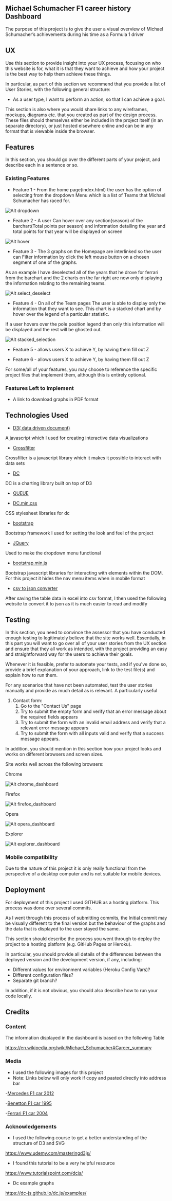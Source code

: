     
##   Michael Schumacher F1 career history Dashboard

The purpose of this project is to give the user a visual overview of Michael Schumacher’s achievements during his time as a Formula 1 driver
 
## UX
 
Use this section to provide insight into your UX process, focusing on who this website is for, what it is that they want to achieve and how your project is the best way to help them achieve these things.

In particular, as part of this section we recommend that you provide a list of User Stories, with the following general structure:
- As a user type, I want to perform an action, so that I can achieve a goal.

This section is also where you would share links to any wireframes, mockups, diagrams etc. that you created as part of the design process. These files should themselves either be included in the project itself (in an separate directory), or just hosted elsewhere online and can be in any format that is viewable inside the browser.

## Features

In this section, you should go over the different parts of your project, and describe each in a sentence or so.
 
### Existing Features
- Feature 1 - From the home page(index.html) the user has the option of selecting from the dropdown Menu which is a list of Teams that Michael Schumacher has raced for.

![Alt dropdown](images/select/team.png "Dashboard")

- Feature 2 - A user Can hover over any section(season) of the barchart(Total points per season) and information detailing the year and total points for that year will be displayed on screen

![Alt hover](images/select/hover.png "Dashboard")

- Feature 3 - The 3 graphs on the Homepage are interlinked so the user can Filter information by click the left mouse button on a chosen segment of one of the graphs.

As an example I have deselected all of the years that he drove for ferrari from the barchart and the 2 charts on the far right are now only displaying the information relating to the remaining teams.

![Alt select_deselect](images/select/select_deselect.png "Dashboard")

- Feature 4 - On all of the Team pages The user is able to display only the information that they want to see. This chart is a stacked chart and by hover over the legend of a particular statistic.

If a user hovers over the pole position legend then only this information will be displayed and the rest will be ghosted out.

![Alt stacked_selection](images/select/stacked_selection.png "Dashboard")

- Feature 5 - allows users X to achieve Y, by having them fill out Z

- Feature 6 - allows users X to achieve Y, by having them fill out Z


For some/all of your features, you may choose to reference the specific project files that implement them, although this is entirely optional.


### Features Left to Implement

- A link to download graphs in PDF format

## Technologies Used

- [D3( data driven document)](https://cdnjs.cloudflare.com/ajax/libs/d3/3.5.17/d3.min.js)
		
A javascript which I used for creating interactive data	visualizations


- [Crossfilter](https://cdnjs.cloudflare.com/ajax/libs/crossfilter/1.3.12/crossfilter.min.js  )
	
Crossfilter is a javascript library which it makes it possible to interact with data sets 
 

- [DC](https://cdnjs.cloudflare.com/ajax/libs/dc/2.1.8/dc.js)

DC is a charting library built on top of D3

- [QUEUE](https://cdnjs.cloudflare.com/ajax/libs/queue-async/1.0.7/queue.min.js) 
	 

- [DC.min.css](https://cdnjs.cloudflare.com/ajax/libs/dc/2.1.8/dc.min.css)
	
CSS stylesheet libraries for dc

- [bootstrap](https://stackpath.bootstrapcdn.com/bootstrap/4.1.3/css/bootstrap.min.css) 

Bootstrap framework I used for setting the look and feel of the project  

- [JQuery](https://code.jquery.com/jquery-3.3.1.slim.min.js)   

Used to make the dropdown menu functional

- [bootstrap.min.js](https://stackpath.bootstrapcdn.com/bootstrap/4.1.3/js/bootstrap.min.js)

Bootstrap  javascript libraries for interacting with elements  within  the DOM. For this project it hides the nav menu items when in mobile format


- [csv to json converter](https://www.csvjson.com/csv2json)

After saving the table data in excel into csv format, I then used the following website to convert it to json as it is much easier to read and modify



	


## Testing

In this section, you need to convince the assessor that you have conducted enough testing to legitimately believe that the site works well. Essentially, in this part you will want to go over all of your user stories from the UX section and ensure that they all work as intended, with the project providing an easy and straightforward way for the users to achieve their goals.

Whenever it is feasible, prefer to automate your tests, and if you've done so, provide a brief explanation of your approach, link to the test file(s) and explain how to run them.

For any scenarios that have not been automated, test the user stories manually and provide as much detail as is relevant. A particularly useful 

1. Contact form:
    1. Go to the "Contact Us" page
    2. Try to submit the empty form and verify that an error message about the required fields appears
    3. Try to submit the form with an invalid email address and verify that a relevant error message appears
    4. Try to submit the form with all inputs valid and verify that a success message appears.

In addition, you should mention in this section how your project looks and works on different browsers and screen sizes.

Site works well across the following browsers:

Chrome

![Alt chrome_dashboard](images/chrome.png "Dashboard")

Firefox

![Alt firefox_dashboard](images/firefox.png "Dashboard")

Opera

![Alt opera_dashboard](images/opera.png "Dashboard")

Explorer

![Alt explorer_dashboard](images/explorer.png "Dashboard")

### Mobile compatibility

Due to the nature of this project it is only really functional from the perspective of a desktop computer and is not suitable for mobile devices.

## Deployment

For deployment of this project I used GITHUB as a hosting platform. This process was done over several commits.

As I went through this process of submitting commits, the Initial commit may be visually different to the final version but the behaviour of the graphs and the data that is displayed to the user stayed the same.


 

This section should describe the process you went through to deploy the project to a hosting platform (e.g. GitHub Pages or Heroku).

In particular, you should provide all details of the differences between the deployed version and the development version, if any, including:
- Different values for environment variables (Heroku Config Vars)?
- Different configuration files?
- Separate git branch?

In addition, if it is not obvious, you should also describe how to run your code locally.


## Credits

### Content

The information displayed in the dashboard is based on the following Table

https://en.wikipedia.org/wiki/Michael_Schumacher#Career_summary


### Media

- I used the following images for this project
- Note: Links below will only work if copy and pasted directly into address bar

-[Mercedes F1 car 2012](https://www.google.ie/search?hl=en-IE&authuser=0&biw=1920&bih=889&tbm=isch&sa=1&ei=-MkLXOvVGZmR1fAPw7azwAI&q=michael+schumacher+mercedes&oq=michael+schumacher+mercedes&gs_l=img.3..0l3j0i30l3j0i24l4.641033.642759..643064...0.0..0.69.478.8......0....1..gws-wiz-img.MEzE0f1WJso#imgrc=5v9GpAUMP06bGM:)

-[Benetton F1 car 1995](https://www.google.ie/search?hl=en-IE&authuser=0&biw=1920&bih=889&tbm=isch&sa=1&ei=sdALXIDjE-WM1fAPp_ai0AY&q=michael+schumacher+benetton+1995&oq=michael+schumacher+be&gs_l=img.1.3.0j0i8i30j0i30l4j0i8i30l2j0i24l2.3319.5541..7373...0.0..0.70.187.3......0....1..gws-wiz-img.......0i67.WTLxULVOEsQ#imgrc=aaU5Gl1tT9hDCM:)

-[Ferrari F1 car 2004](https://www.google.ie/search?hl=en-IE&authuser=0&biw=1920&bih=889&tbm=isch&sa=1&ei=rs8LXKW_ONyQ1fAP_J-h2AU&q=michael+schumacher+ferrari&oq=michael+schumacher+ferr&gs_l=img.1.0.0l7.496237.496796..498531...0.0..0.60.228.4......0....1..gws-wiz-img.......0i67.PDZ4eHNaK84#imgrc=j8-6ZedeXvuNDM:)

### Acknowledgements

- I used the following course to get a better understanding of the 	structure of D3 and SVG

https://www.udemy.com/masteringd3js/

- I found this tutorial to be a very helpful resource

https://www.tutorialspoint.com/dcjs/

- Dc example graphs

https://dc-js.github.io/dc.js/examples/







